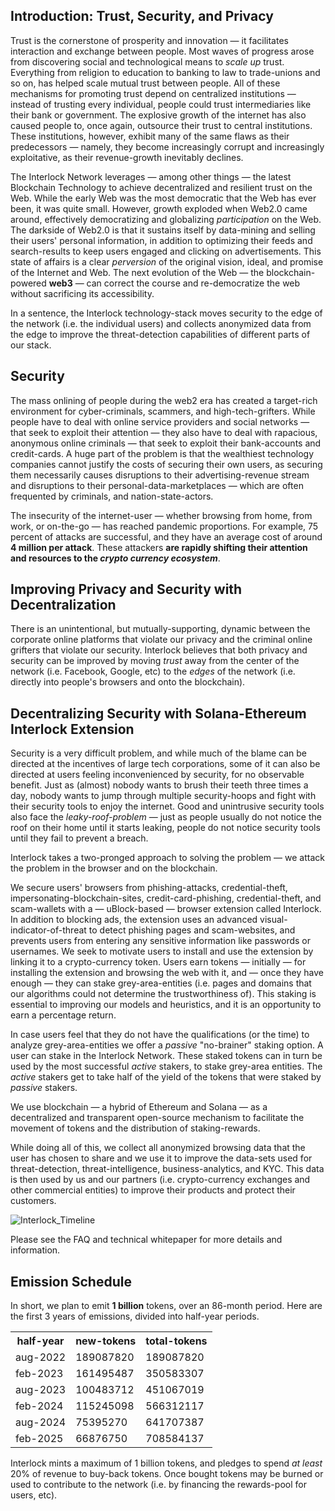 ## Introduction: Trust, Security, and Privacy
Trust is the cornerstone of prosperity and innovation &mdash; it
facilitates interaction and exchange between people. Most waves of
progress arose from discovering social and technological means to *scale
up* trust. Everything from religion to education to banking to law to
trade-unions and so on, has helped scale mutual trust between people.
All of these mechanisms for promoting trust depend on centralized
institutions &mdash; instead of trusting every individual, people could
trust intermediaries like their bank or government. The explosive growth
of the internet has also caused people to, once again, outsource their
trust to central institutions. These institutions, however, exhibit many
of the same flaws as their predecessors &mdash; namely, they become
increasingly corrupt and increasingly exploitative, as their
revenue-growth inevitably declines.

The Interlock Network leverages &mdash; among other things &mdash; the
latest Blockchain Technology to achieve decentralized and resilient
trust on the Web. While the early Web was the most democratic that the
Web has ever been, it was quite small. However, growth exploded when
Web2.0 came around, effectively democratizing and globalizing
*participation* on the Web. The darkside of Web2.0 is that it sustains
itself by data-mining and selling their users' personal information, in
addition to optimizing their feeds and search-results to keep users
engaged and clicking on advertisements. This state of affairs is a clear
*perversion* of the original vision, ideal, and promise of the Internet
and Web. The next evolution of the Web &mdash; the blockchain-powered
**web3** &mdash; can correct the course and re-democratize the web
without sacrificing its accessibility.

In a sentence, the Interlock technology-stack moves security to the edge
of the network (i.e. the individual users) and collects anonymized data
from the edge to improve the threat-detection capabilities of different
parts of our stack.

## Security
The mass onlining of people during the web2 era has created a
target-rich environment for cyber-criminals, scammers, and
high-tech-grifters. While people have to deal with online service
providers and social networks &mdash; that seek to exploit their
attention &mdash; they also have to deal with rapacious, anonymous
online criminals &mdash; that seek to exploit their bank-accounts and
credit-cards. A huge part of the problem is that the wealthiest
technology companies cannot justify the costs of securing their own
users, as securing them necessarily causes disruptions to their
advertising-revenue stream and disruptions to their
personal-data-marketplaces &mdash; which are often frequented by
criminals, and nation-state-actors.

The insecurity of the internet-user &mdash; whether browsing from home,
from work, or on-the-go &mdash; has reached pandemic proportions. For
example, 75 percent of attacks are successful, and they have an average
cost of around **4 million per attack**. These attackers **are rapidly
shifting their attention and resources to the *crypto currency
ecosystem***.

## Improving Privacy and Security with Decentralization
There is an unintentional, but mutually-supporting, dynamic between the
corporate online platforms that violate our privacy and the criminal
online grifters that violate our security. Interlock believes that both
privacy and security can be improved by moving *trust* away from the
center of the network (i.e. Facebook, Google, etc) to the *edges* of the
network (i.e. directly into people's browsers and onto the blockchain).

## Decentralizing Security with Solana-Ethereum Interlock Extension
Security is a very difficult problem, and while much of the blame can be
directed at the incentives of large tech corporations, some of it can
also be directed at users feeling inconvenienced by security, for no
observable benefit. Just as (almost) nobody wants to brush their teeth
three times a day, nobody wants to jump through multiple security-hoops
and fight with their security tools to enjoy the internet. Good and
unintrusive security tools also face the *leaky-roof-problem* &mdash;
just as people usually do not notice the roof on their home until it
starts leaking, people do not notice security tools until they fail to
prevent a breach.

Interlock takes a two-pronged approach to solving the problem &mdash; we
attack the problem in the browser and on the blockchain.

We secure users' browsers from phishing-attacks, credential-theft,
impersonating-blockchain-sites, credit-card-phishing, credential-theft,
and scam-wallets with a &mdash; uBlock-based &mdash; browser extension
called Interlock. In addition to blocking ads, the extension uses an
advanced visual-indicator-of-threat to detect phishing pages and
scam-websites, and prevents users from entering any sensitive
information like passwords or usernames. We seek to motivate users to
install and use the extension by linking it to a crypto-currency token.
Users earn tokens &mdash; initially &mdash; for installing the
extension and browsing the web with it, and &mdash; once they have
enough &mdash; they can stake grey-area-entities (i.e. pages and domains
that our algorithms could not determine the trustworthiness of). This
staking is essential to improving our models and heuristics, and it is
an opportunity to earn a percentage return.

In case users feel that they do not have the qualifications (or the time)
to analyze grey-area-entities we offer a _passive_ "no-brainer" staking option.
A user can stake in the Interlock Network. These staked tokens can in
turn be used by the most successful _active_ stakers, to stake grey-area entities.
The _active_ stakers get to take half of the yield of the tokens that were
staked by _passive_ stakers.

We use blockchain &mdash; a hybrid of Ethereum and Solana &mdash; as a
decentralized and transparent open-source mechanism to facilitate the
movement of tokens and the distribution of staking-rewards.

While doing all of this, we collect all anonymized browsing data that
the user has chosen to share and we use it to improve the data-sets
used for threat-detection, threat-intelligence, business-analytics, and
KYC. This data is then used by us and our partners (i.e. crypto-currency
exchanges and other commercial entities) to improve their products and
protect their customers.

![Interlock_Timeline](https://user-images.githubusercontent.com/3850344/156760821-e87e7485-1ed2-45a4-a943-a1be517620a9.png)

Please see the FAQ and technical whitepaper for more details and
information.

## Emission Schedule
In short, we plan to emit **1 billion** tokens, over an 86-month period.
Here are the first 3 years of emissions, divided into half-year periods.

<table>
  <tr>
    <th>half-year</th>
    <th>new-tokens</th>
    <th>total-tokens</th>
  </tr>
  <tr>
    <td>aug-2022</td>
    <td>189087820</td>
    <td>189087820</td>
  </tr>
   <tr>
    <td>feb-2023</td>
    <td>161495487</td>
    <td>350583307</td>
  </tr>
   <tr>
    <td>aug-2023</td>
    <td>100483712</td>
    <td>451067019</td>
  </tr>
   <tr>
    <td>feb-2024</td>
    <td>115245098</td>
    <td>566312117</td>
  </tr>
  <tr>
    <td>aug-2024</td>
    <td>75395270</td>
    <td>641707387</td>
  </tr>
  <tr>
    <td>feb-2025</td>
    <td>66876750</td>
    <td>708584137</td>
  </tr>
  </table>

Interlock mints a maximum of 1 billion tokens, and pledges to spend _at
 least_ 20% of revenue to buy-back tokens. Once bought tokens may
 be burned or used to contribute to the network (i.e. by financing
 the rewards-pool for users, etc).

